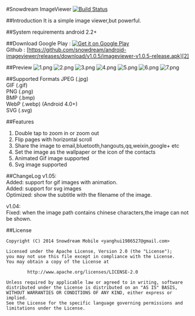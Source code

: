 #Snowdream ImageViewer
[![Build Status](https://travis-ci.org/snowdream/android-imageviewer.svg?branch=master)](https://travis-ci.org/snowdream/android-imageviewer)

##Introduction
It is a simple image viewer,but powerful.

##System requirements
android 2.2+

##Download
Google Play : [![Get it on Google Play](https://developer.android.com/images/brand/en_generic_rgb_wo_60.png "Get it on Google Play")][1]                   
Github : [https://github.com/snowdream/android-imageviewer/releases/download/v1.0.5/imageviewer-v1.0.5-release.apk][2]

##Preview
![1.png](https://raw.github.com/snowdream/android-imageviewer/master/docs/preview/1.png "1.png")
![2.png](https://raw.github.com/snowdream/android-imageviewer/master/docs/preview/2.png "2.png")
![3.png](https://raw.github.com/snowdream/android-imageviewer/master/docs/preview/3.png "3.png")
![4.png](https://raw.github.com/snowdream/android-imageviewer/master/docs/preview/4.png "4.png")
![5.png](https://raw.github.com/snowdream/android-imageviewer/master/docs/preview/5.png "5.png")
![6.png](https://raw.github.com/snowdream/android-imageviewer/master/docs/preview/6.png "6.png")
![7.png](https://raw.github.com/snowdream/android-imageviewer/master/docs/preview/7.png "7.png")

##Supported Formats
JPEG (.jpg)          
GIF (.gif)          
PNG (.png)          
BMP (.bmp)          
WebP (.webp)   (Android 4.0+)          
SVG (.svg)          

##Features
1. Double tap to zoom in or zoom out        
2. Flip pages with horizontal scroll         
3. Share the image to email,bluetooth,hangouts,qq,weixin,google+ etc            
4. Set the image as the wallpaper or the icon of the contacts              
5. Animated Gif image supported              
6. Svg image supported                        

##ChangeLog
v1.05:          
Added: support for gif images with animation.          
Added: support for svg images          
Optimized: show the subtitle with the filename of the image.          

v1.04:          
Fixed: when the image path contains chinese characters,the image can not be shown.          

##License
```
Copyright (C) 2014 Snowdream Mobile <yanghui1986527@gmail.com>

Licensed under the Apache License, Version 2.0 (the "License");
you may not use this file except in compliance with the License.
You may obtain a copy of the License at

        http://www.apache.org/licenses/LICENSE-2.0

Unless required by applicable law or agreed to in writing, software
distributed under the License is distributed on an "AS IS" BASIS,
WITHOUT WARRANTIES OR CONDITIONS OF ANY KIND, either express or implied.
See the License for the specific language governing permissions and
limitations under the License.
```

[1]:https://play.google.com/store/apps/details?id=com.github.snowdream.android.apps.imageview
[2]:https://github.com/snowdream/android-imageviewer/releases/download/v1.0.5/imageviewer-v1.0.5-release.apk
